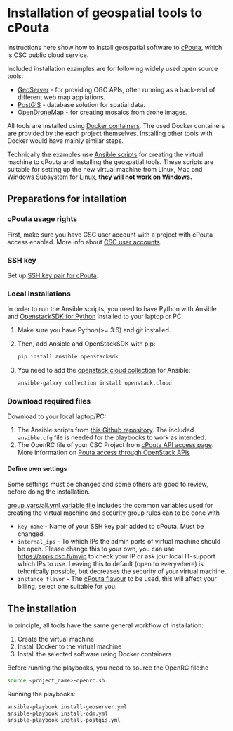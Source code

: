 # Installation of geospatial tools to cPouta

Instructions here show how to install geospatial software to [cPouta](https://docs.csc.fi/cloud/pouta/), which is CSC public cloud service. 

Included installation examples are for following widely used open source tools:
* [GeoServer](https://geoserver.org/) - for providing OGC APIs, often running as a back-end of different web map appliations.
* [PostGIS](https://postgis.net/) - database solution for spatial data.
* [OpenDroneMap](https://www.opendronemap.org/) - for creating mosaics from drone images.

All tools are installed using [Docker containers](https://www.docker.com/). The used Docker containers are provided by the each project themselves. Installing other tools with Docker would have mainly similar steps.

Technically the examples use [Ansible scripts](https://www.ansible.com/) for creating the virtual machine to cPouta and installing the geospatial tools. These scripts are suitable for setting up the new virtual machine from Linux, Mac and Windows Subsystem for Linux, **they will not work on Windows.**

## Preparations for intallation

### cPouta usage rights
First, make sure you have CSC user account with a project with cPouta access enabled. More info about [CSC user accounts](https://docs.csc.fi/accounts/).

### SSH key 
Set up [SSH key pair for cPouta](https://docs.csc.fi/cloud/pouta/launch-vm-from-web-gui/#setting-up-ssh-keys).

### Local installations
In order to run the Ansible scripts, you need to have Python with Ansible and [OpenstackSDK for Python](https://pypi.org/project/openstacksdk/) installed to your laptop or PC. 

1. Make sure you have Python(>= 3.6) and git installed.
1. Then, add Ansible and OpenStackSDK with pip:
   
   ```bash
   pip install ansible openstacksdk
   ```
2. You need to add the [openstack.cloud collection](https://docs.ansible.com/ansible/latest/collections/openstack/cloud/index.html) for Ansible:
   
   ```bash
   ansible-galaxy collection install openstack.cloud
   ```

### Download required files 

Download to your local laptop/PC:
1. The Ansible scripts from [this Github repository](https://github.com/csc-training/geocomputing?tab=readme-ov-file#download). The included `ansible.cfg` file is needed for the playbooks to work as intended.
2. The OpenRC file of your CSC Project from [cPouta API access page](https://pouta.csc.fi/dashboard/project/api_access/). More information on [Pouta access through OpenStack APIs](https://docs.csc.fi/cloud/pouta/api-access/)


#### Define own settings

Some settings must be changed and some others are good to review, before doing the installation.

[group_vars/all.yml variable file](group_vars/all.yml) includes the common variables used for creating the virtual machine and security group rules can to be done with

* `key_name` - Name of your SSH key pair added to cPouta. Must be changed.
* `internal_ips` - To which IPs the admin ports of virtual machine should be open. Please change this to your own, you can use https://apps.csc.fi/myip to check your IP or ask jour local IT-support which IPs to use. Leaving this to default (open to everywhere) is tehcnically possible, but decreases the security of your virtual machine.
* `instance_flavor` - The [cPouta flavour](https://docs.csc.fi/cloud/pouta/vm-flavors-and-billing/#cpouta-flavors) to be used, this will affect your billing, select one suitable for you.

  
## The installation

In principle, all tools have the same general workflow of installation:
1. Create the virtual machine
2. Install Docker to the virtual machine
3. Install the selected software using Docker containers

Before running the playbooks, you need to source the OpenRC file:he 

```bash
source <project_name>-openrc.sh
```

Running the playbooks:

```bash
ansible-playbook install-geoserver.yml
ansible-playbook install-odm.yml
ansible-playbook install-postgis.yml
```


